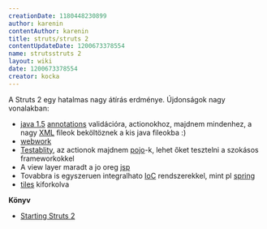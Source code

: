 ```yaml
---
creationDate: 1180448230899 
author: karenin 
contentAuthor: karenin 
title: struts/struts 2 
contentUpdateDate: 1200673378554 
name: strutsstruts 2 
layout: wiki 
date: 1200673378554 
creator: kocka 
---
```



A Struts 2 egy hatalmas nagy átírás erdménye. Újdonságok nagy vonalakban:

*   [java 1.5](../java%201.5.html) [annotations](../annotations.html) validációra, actionokhoz, majdnem mindenhez, a nagy [XML](../XML.html) fileok beköltöznek a kis java fileokba :)
*   [webwork](../WebWork.html)
*   [Testablity](../Missing.html), az actionok majdnem [pojo](../pojo.html)-k, lehet őket tesztelni a szokásos frameworkokkel
*   A view layer maradt a jo oreg [jsp](../JSP.html)
*   Tovabbra is egyszeruen integralhato [IoC](../ioc.html) rendszerekkel, mint pl [spring](../spring.html)
*   [tiles](../tiles.html) kiforkolva



__Könyv__
*   [Starting Struts 2](http://www.infoq.com/minibooks/starting-struts2)





